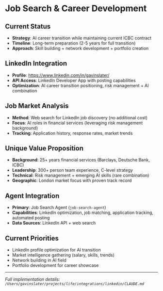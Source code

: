 # Job Search & Career Development

## Current Status
- **Strategy**: AI career transition while maintaining current ICBC contract
- **Timeline**: Long-term preparation (2-5 years for full transition)
- **Approach**: Skill building + network development + portfolio creation

## LinkedIn Integration
- **Profile**: https://www.linkedin.com/in/gavinslater/
- **API Access**: LinkedIn Developer App with posting capabilities
- **Optimization**: AI career transition positioning, risk management + AI combination

## Job Market Analysis
- **Method**: Web search for LinkedIn job discovery (no additional cost)
- **Focus**: AI roles in financial services (leveraging risk management background)
- **Tracking**: Application history, response rates, market trends

## Unique Value Proposition
- **Background**: 25+ years financial services (Barclays, Deutsche Bank, ICBC)
- **Leadership**: 300+ person team experience, C-level strategy
- **Technical**: Risk management + emerging AI skills (rare combination)
- **Geographic**: London market focus with proven track record

## Agent Integration
- **Primary**: Job Search Agent (`job-search-agent`)
- **Capabilities**: LinkedIn optimization, job matching, application tracking, automated posting
- **Data Sources**: LinkedIn API + web search

## Current Priorities
- LinkedIn profile optimization for AI transition
- Market intelligence gathering (salary, skills, trends)
- Network building in AI field
- Portfolio development for career showcase

---
*Full implementation details: `/Users/gavinslater/projects/life/integrations/linkedin/CLAUDE.md`*